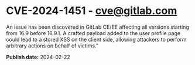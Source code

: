 # CVE-2024-1451 - cve@gitlab.com

An issue has been discovered in GitLab CE/EE affecting all versions starting from 16.9 before 16.9.1. A crafted payload  added to the user profile page could lead to a stored XSS on the client side, allowing attackers to perform arbitrary actions on behalf of victims."

**Publish date:** 2024-02-22
